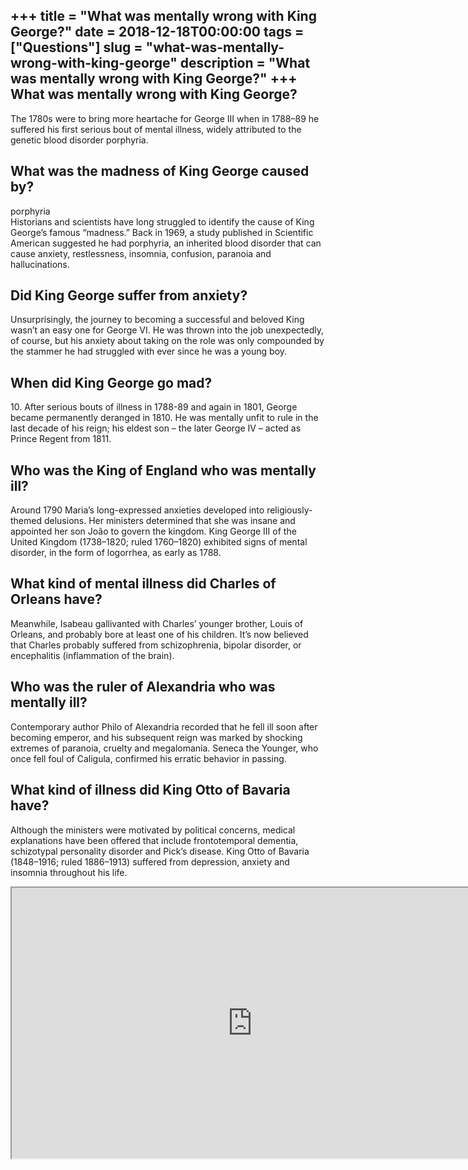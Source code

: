 +++
title = "What was mentally wrong with King George?"
date = 2018-12-18T00:00:00
tags = ["Questions"]
slug = "what-was-mentally-wrong-with-king-george"
description = "What was mentally wrong with King George?"
+++
What was mentally wrong with King George?
-----------------------------------------

The 1780s were to bring more heartache for George III when in 1788–89 he suffered his first serious bout of mental illness, widely attributed to the genetic blood disorder porphyria.

What was the madness of King George caused by?
----------------------------------------------

porphyria  
Historians and scientists have long struggled to identify the cause of King George’s famous “madness.” Back in 1969, a study published in Scientific American suggested he had porphyria, an inherited blood disorder that can cause anxiety, restlessness, insomnia, confusion, paranoia and hallucinations.

Did King George suffer from anxiety?
------------------------------------

Unsurprisingly, the journey to becoming a successful and beloved King wasn’t an easy one for George VI. He was thrown into the job unexpectedly, of course, but his anxiety about taking on the role was only compounded by the stammer he had struggled with ever since he was a young boy.

When did King George go mad?
----------------------------

10\. After serious bouts of illness in 1788-89 and again in 1801, George became permanently deranged in 1810. He was mentally unfit to rule in the last decade of his reign; his eldest son – the later George IV – acted as Prince Regent from 1811.

Who was the King of England who was mentally ill?
-------------------------------------------------

Around 1790 Maria’s long-expressed anxieties developed into religiously-themed delusions. Her ministers determined that she was insane and appointed her son João to govern the kingdom. King George III of the United Kingdom (1738–1820; ruled 1760–1820) exhibited signs of mental disorder, in the form of logorrhea, as early as 1788.

What kind of mental illness did Charles of Orleans have?
--------------------------------------------------------

Meanwhile, Isabeau gallivanted with Charles’ younger brother, Louis of Orleans, and probably bore at least one of his children. It’s now believed that Charles probably suffered from schizophrenia, bipolar disorder, or encephalitis (inflammation of the brain).

Who was the ruler of Alexandria who was mentally ill?
-----------------------------------------------------

Contemporary author Philo of Alexandria recorded that he fell ill soon after becoming emperor, and his subsequent reign was marked by shocking extremes of paranoia, cruelty and megalomania. Seneca the Younger, who once fell foul of Caligula, confirmed his erratic behavior in passing.

What kind of illness did King Otto of Bavaria have?
---------------------------------------------------

Although the ministers were motivated by political concerns, medical explanations have been offered that include frontotemporal dementia, schizotypal personality disorder and Pick’s disease. King Otto of Bavaria (1848–1916; ruled 1886–1913) suffered from depression, anxiety and insomnia throughout his life.

<iframe allow="accelerometer; autoplay; clipboard-write; encrypted-media; gyroscope; picture-in-picture" allowfullscreen="" class="__youtube_prefs__  epyt-is-override  no-lazyload" data-no-lazy="1" data-origheight="433" data-origwidth="770" data-skipgform_ajax_framebjll="" height="433" id="_ytid_47571" loading="lazy" src="https://www.youtube.com/embed/6MucvS8XMlQ?enablejsapi=1&autoplay=0&cc_load_policy=0&cc_lang_pref=&iv_load_policy=1&loop=0&modestbranding=0&rel=1&fs=1&playsinline=0&autohide=2&theme=dark&color=red&controls=1&" title="YouTube player" width="770"></iframe>